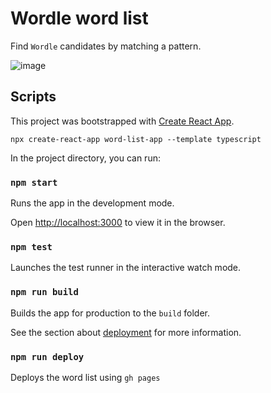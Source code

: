 Wordle word list
================

Find `Wordle` candidates by  matching a pattern.

![image](https://github.com/user-attachments/assets/2d3158b8-292f-4809-8a20-f048b56f5b3b)

## Scripts

This project was bootstrapped with [Create React App](https://github.com/facebook/create-react-app).

```
npx create-react-app word-list-app --template typescript
```

In the project directory, you can run:

### `npm start`

Runs the app in the development mode.

Open [http://localhost:3000](http://localhost:3000) to view it in the browser.

### `npm test`

Launches the test runner in the interactive watch mode.

### `npm run build`

Builds the app for production to the `build` folder.

See the section about [deployment](https://facebook.github.io/create-react-app/docs/deployment) for more information.

### `npm run deploy`

Deploys the word list using `gh pages`
